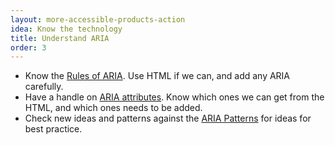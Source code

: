 ```yaml
---
layout: more-accessible-products-action
idea: Know the technology
title: Understand ARIA
order: 3
---
```


- Know the [Rules of ARIA](https://www.w3.org/TR/using-aria/#NOTES). Use HTML if we can, and add any ARIA carefully.
- Have a handle on [ARIA attributes](https://www.w3.org/TR/wai-aria-1.2/#state_prop_def). Know which ones we can get from the HTML, and which ones needs to be added.
- Check new ideas and patterns against the [ARIA Patterns](https://www.w3.org/WAI/ARIA/apg/patterns/) for ideas for best practice.